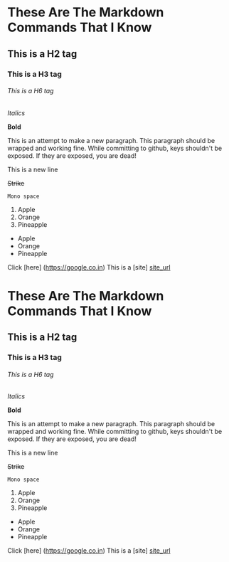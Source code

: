 # These Are The Markdown Commands That I Know #

## This is a H2 tag ##

### This is a H3 tag ###

###### This is a H6 tag ######


*Italics*


**Bold**

This is an attempt to make a new paragraph. This paragraph should be wrapped and working fine. While committing to github, keys shouldn't be exposed. If they are exposed, you are dead!


This is a new  line

~~Strike~~

`Mono space`

1. Apple
2. Orange
3. Pineapple

* Apple
* Orange
* Pineapple

Click [here] (https://google.co.in)
This is a [site] [site_url]

# These Are The Markdown Commands That I Know #

## This is a H2 tag ##

### This is a H3 tag ###

###### This is a H6 tag ######


*Italics*


**Bold**

This is an attempt to make a new paragraph. This paragraph should be wrapped and working fine. While committing to github, keys shouldn't be exposed. If they are exposed, you are dead!


This is a new  line

~~Strike~~

`Mono space`

1. Apple
2. Orange
3. Pineapple

* Apple
* Orange
* Pineapple

Click [here] (https://google.co.in)
This is a [site] [site_url]

[site_url]: http://m.timesofindia.com "news"
